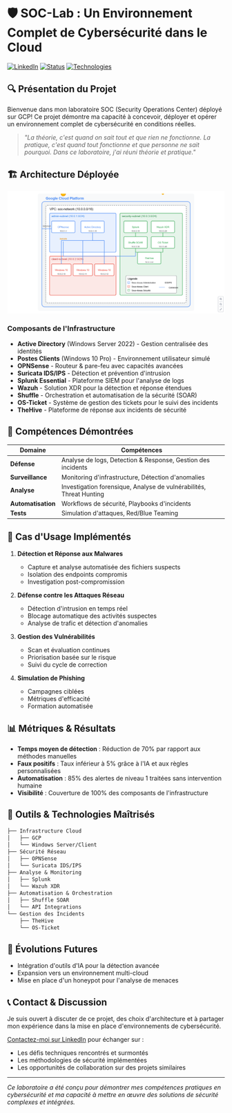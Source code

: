 # 🛡️ SOC-Lab : Un Environnement Complet de Cybersécurité dans le Cloud

[![LinkedIn](https://img.shields.io/badge/LinkedIn-Partagez-0077B5?style=for-the-badge&logo=linkedin)](https://linkedin.com/)
[![Status](https://img.shields.io/badge/Status-Opérationnel-brightgreen?style=for-the-badge)]()
[![Technologies](https://img.shields.io/badge/Technologies-14-blue?style=for-the-badge)]()

## 🔍 Présentation du Projet

Bienvenue dans mon laboratoire SOC (Security Operations Center) déployé sur GCP! Ce projet démontre ma capacité à concevoir, déployer et opérer un environnement complet de cybersécurité en conditions réelles.

> *"La théorie, c'est quand on sait tout et que rien ne fonctionne. La pratique, c'est quand tout fonctionne et que personne ne sait pourquoi. Dans ce laboratoire, j'ai réuni théorie et pratique."*

## 🏗️ Architecture Déployée

![Architecture SOC Lab](https://github.com/Eizi0/SOC_Lab/blob/main/img/Diagram.png)

### Composants de l'Infrastructure
- **Active Directory** (Windows Server 2022) - Gestion centralisée des identités
- **Postes Clients** (Windows 10 Pro) - Environnement utilisateur simulé
- **OPNSense** - Routeur & pare-feu avec capacités avancées
- **Suricata IDS/IPS** - Détection et prévention d'intrusion
- **Splunk Essential** - Plateforme SIEM pour l'analyse de logs
- **Wazuh** - Solution XDR pour la détection et réponse étendues
- **Shuffle** - Orchestration et automatisation de la sécurité (SOAR)
- **OS-Ticket** - Système de gestion des tickets pour le suivi des incidents
- **TheHive** - Plateforme de réponse aux incidents de sécurité

## 💪 Compétences Démontrées

| Domaine | Compétences |
|---------|-------------|
| **Défense** | Analyse de logs, Detection & Response, Gestion des incidents |
| **Surveillance** | Monitoring d'infrastructure, Détection d'anomalies |
| **Analyse** | Investigation forensique, Analyse de vulnérabilités, Threat Hunting |
| **Automatisation** | Workflows de sécurité, Playbooks d'incidents |
| **Tests** | Simulation d'attaques, Red/Blue Teaming |

## 🚀 Cas d'Usage Implémentés

1. **Détection et Réponse aux Malwares**
   - Capture et analyse automatisée des fichiers suspects
   - Isolation des endpoints compromis
   - Investigation post-compromission

2. **Défense contre les Attaques Réseau**
   - Détection d'intrusion en temps réel
   - Blocage automatique des activités suspectes
   - Analyse de trafic et détection d'anomalies

3. **Gestion des Vulnérabilités**
   - Scan et évaluation continues
   - Priorisation basée sur le risque
   - Suivi du cycle de correction

4. **Simulation de Phishing**
   - Campagnes ciblées
   - Métriques d'efficacité
   - Formation automatisée

## 📊 Métriques & Résultats

- **Temps moyen de détection** : Réduction de 70% par rapport aux méthodes manuelles
- **Faux positifs** : Taux inférieur à 5% grâce à l'IA et aux règles personnalisées
- **Automatisation** : 85% des alertes de niveau 1 traitées sans intervention humaine
- **Visibilité** : Couverture de 100% des composants de l'infrastructure

## 🔧 Outils & Technologies Maîtrisés

```
├── Infrastructure Cloud
│   ├── GCP
│   └── Windows Server/Client
├── Sécurité Réseau
│   ├── OPNSense
│   └── Suricata IDS/IPS
├── Analyse & Monitoring
│   ├── Splunk
│   └── Wazuh XDR
├── Automatisation & Orchestration
│   ├── Shuffle SOAR
│   └── API Integrations
└── Gestion des Incidents
    ├── TheHive
    └── OS-Ticket
```

## 🔮 Évolutions Futures

- Intégration d'outils d'IA pour la détection avancée
- Expansion vers un environnement multi-cloud
- Mise en place d'un honeypot pour l'analyse de menaces

## 📞 Contact & Discussion

Je suis ouvert à discuter de ce projet, des choix d'architecture et à partager mon expérience dans la mise en place d'environnements de cybersécurité.

[Contactez-moi sur LinkedIn](#) pour échanger sur :
- Les défis techniques rencontrés et surmontés
- Les méthodologies de sécurité implémentées
- Les opportunités de collaboration sur des projets similaires

---

*Ce laboratoire a été conçu pour démontrer mes compétences pratiques en cybersécurité et ma capacité à mettre en œuvre des solutions de sécurité complexes et intégrées.*
